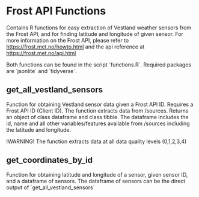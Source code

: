 # Frost API Functions
Contains R functions for easy extraction of Vestland weather sensors from the Frost API, and for finding latitude and longitude of given sensor.
For more information on the Frost API, please refer to https://frost.met.no/howto.html and the api reference at https://frost.met.no/api.html

Both functions can be found in the script ´functions.R´. 
Required packages are ´jsonlite´ and ´tidyverse´.

## get_all_vestland_sensors

Function for obtaining Vestland sensor data given a Frost API ID. Requires a Frost API ID (Client ID). 
The function extracts data from /sources. Returns an object of class dataframe and class tibble. 
The dataframe includes the id, name and all other variables/features available 
from /sources including the latitude and longitude.

!WARNING! The function extracts data at all data quality levels (0,1,2,3,4)

## get_coordinates_by_id
Function for obtaining latitude and longitude of a sensor, given sensor ID, and a dataframe of sensors. 
The dataframe of sensors can be the direct output of ´get_all_vestland_sensors´